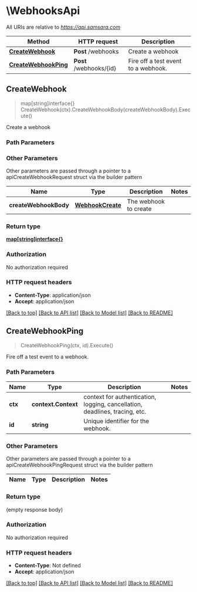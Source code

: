 # \WebhooksApi

All URIs are relative to *https://api.samsara.com*

Method | HTTP request | Description
------------- | ------------- | -------------
[**CreateWebhook**](WebhooksApi.md#CreateWebhook) | **Post** /webhooks | Create a webhook
[**CreateWebhookPing**](WebhooksApi.md#CreateWebhookPing) | **Post** /webhooks/{id} | Fire off a test event to a webhook.



## CreateWebhook

> map[string]interface{} CreateWebhook(ctx).CreateWebhookBody(createWebhookBody).Execute()

Create a webhook



### Path Parameters



### Other Parameters

Other parameters are passed through a pointer to a apiCreateWebhookRequest struct via the builder pattern


Name | Type | Description  | Notes
------------- | ------------- | ------------- | -------------
 **createWebhookBody** | [**WebhookCreate**](WebhookCreate.md) | The webhook to create | 

### Return type

[**map[string]interface{}**](map[string]interface{}.md)

### Authorization

No authorization required

### HTTP request headers

- **Content-Type**: application/json
- **Accept**: application/json

[[Back to top]](#) [[Back to API list]](../README.md#documentation-for-api-endpoints)
[[Back to Model list]](../README.md#documentation-for-models)
[[Back to README]](../README.md)


## CreateWebhookPing

> CreateWebhookPing(ctx, id).Execute()

Fire off a test event to a webhook.



### Path Parameters


Name | Type | Description  | Notes
------------- | ------------- | ------------- | -------------
**ctx** | **context.Context** | context for authentication, logging, cancellation, deadlines, tracing, etc.
**id** | **string** | Unique identifier for the webhook. | 

### Other Parameters

Other parameters are passed through a pointer to a apiCreateWebhookPingRequest struct via the builder pattern


Name | Type | Description  | Notes
------------- | ------------- | ------------- | -------------


### Return type

 (empty response body)

### Authorization

No authorization required

### HTTP request headers

- **Content-Type**: Not defined
- **Accept**: application/json

[[Back to top]](#) [[Back to API list]](../README.md#documentation-for-api-endpoints)
[[Back to Model list]](../README.md#documentation-for-models)
[[Back to README]](../README.md)

